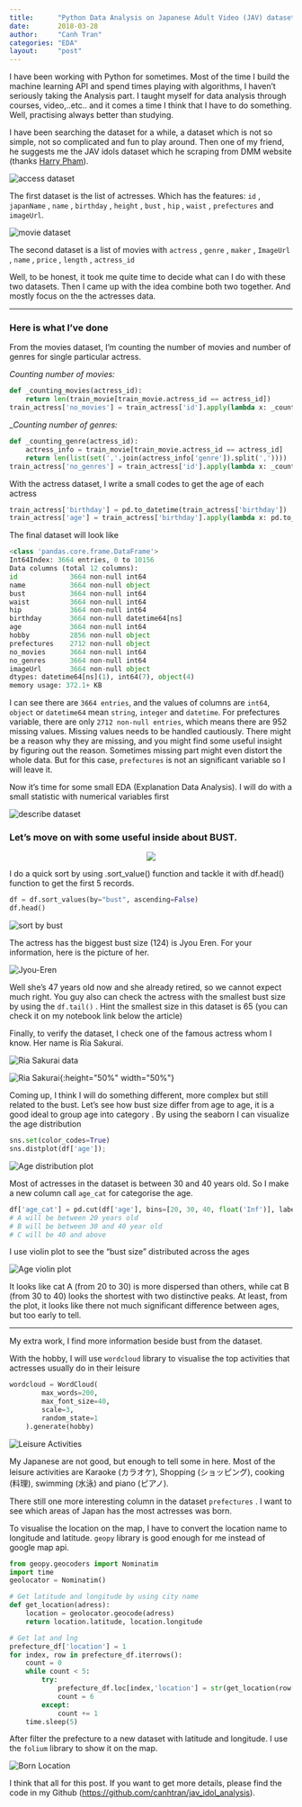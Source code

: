 ```yaml
---
title:      "Python Data Analysis on Japanese Adult Video (JAV) dataset"
date:       2018-03-28
author:     "Canh Tran"
categories: "EDA"
layout:     "post"
---
```


I have been working with Python for sometimes. Most of the time I build the machine learning API and spend times playing with algorithms, I haven’t seriously taking the Analysis part. I taught myself for data analysis through courses, video,..etc.. and it comes a time I think that I have to do something. Well, practising always better than studying.

I have been searching the dataset for a while, a dataset which is not so simple, not so complicated and fun to play around. Then one of my friend, he suggests me the JAV idols dataset which he scraping from DMM website (thanks [Harry Pham](https://toidicodedao.com/)).

![access dataset](/assets/posts/jav/actress_dataset.png)

The first dataset is the list of actresses. Which has the features: `id` , `japanName` , `name` , `birthday` , `height` , `bust` , `hip` , `waist` , `prefectures` and `imageUrl`.

![movie dataset](/assets/posts/jav/movie_dataset.png)

The second dataset is a list of movies with `actress` , `genre` , `maker` , `ImageUrl` , `name` , `price` , `length` , `actress_id`

Well, to be honest, it took me quite time to decide what can I do with these two datasets. Then I came up with the idea combine both two together. And mostly focus on the the actresses data.

------

### **Here is what I’ve done**

From the movies dataset, I’m counting the number of movies and number of genres for single particular actress.

_Counting number of movies:_

```python
def _counting_movies(actress_id):
    return len(train_movie[train_movie.actress_id == actress_id])
train_actress['no_movies'] = train_actress['id'].apply(lambda x: _counting_movies(x))
```

__Counting number of genres:_

```python
def _counting_genre(actress_id):
    actress_info = train_movie[train_movie.actress_id == actress_id]
    return len(list(set(','.join(actress_info['genre']).split(','))))
train_actress['no_genres'] = train_actress['id'].apply(lambda x: _counting_genre(x))
```

With the actress dataset, I write a small codes to get the age of each actress

```python
train_actress['birthday'] = pd.to_datetime(train_actress['birthday'])
train_actress['age'] = train_actress['birthday'].apply(lambda x: pd.to_datetime('today').year - x.year)
```

The final dataset will look like


```python
<class 'pandas.core.frame.DataFrame'>
Int64Index: 3664 entries, 0 to 10156
Data columns (total 12 columns):
id             3664 non-null int64
name           3664 non-null object
bust           3664 non-null int64
waist          3664 non-null int64
hip            3664 non-null int64
birthday       3664 non-null datetime64[ns]
age            3664 non-null int64
hobby          2856 non-null object
prefectures    2712 non-null object
no_movies      3664 non-null int64
no_genres      3664 non-null int64
imageUrl       3664 non-null object
dtypes: datetime64[ns](1), int64(7), object(4)
memory usage: 372.1+ KB
```

I can see there are `3664 entries`, and the values of columns are `int64`, `object` or `datetime64` mean `string`, `integer` and `datetime`. For prefectures variable, there are only `2712 non-null entries`, which means there are 952 missing values. Missing values needs to be handled cautiously. There might be a reason why they are missing, and you might find some useful insight by figuring out the reason. Sometimes missing part might even distort the whole data. But for this case, `prefectures` is not an significant variable so I will leave it.

Now it’s time for some small EDA (Explanation Data Analysis). I will do with a small statistic with numerical variables first

![describe dataset](/assets/posts/jav/describe_dataset.png)

### Let’s move on with some useful inside about BUST.

<!-- ![Alt Text](https://media.giphy.com/media/WlrQ6UJTYmYeY/giphy.gif) -->

<p align="center">
  <img src="https://media.giphy.com/media/WlrQ6UJTYmYeY/giphy.gif">
</p>

I do a quick sort by using .sort_value() function and tackle it with df.head() function to get the first 5 records.

```python
df = df.sort_values(by="bust", ascending=False)
df.head()
```

![sort by bust](/assets/posts/jav/sort_by_bust.png)

The actress has the biggest bust size (124) is Jyou Eren. For your information, here is the picture of her.

![Jyou-Eren](/assets/posts/jav/jyou-eren.png)

Well she’s 47 years old now and she already retired, so we cannot expect much right. You guy also can check the actress with the smallest bust size by using the `df.tail()` . Hint the smallest size in this dataset is 65 (you can check it on my notebook link below the article)


Finally, to verify the dataset, I check one of the famous actress whom I know. Her name is Ria Sakurai.

![Ria Sakurai data](/assets/posts/jav/ria-sakurai-data.png)

![Ria Sakurai](/assets/posts/jav/ria-sakurai.png){:height="50%" width="50%"}


Coming up, I think I will do something different, more complex but still related to the bust. Let’s see how bust size differ from age to age, it is a good ideal to group age into category . By using the seaborn I can visualize the age distribution

```python
sns.set(color_codes=True)
sns.distplot(df['age']);
```

![Age distribution plot](/assets/posts/jav/displot.png)

Most of actresses in the dataset is between 30 and 40 years old. So I make a new column call `age_cat` for categorise the age.

```python
df['age_cat'] = pd.cut(df['age'], bins=[20, 30, 40, float('Inf')], labels=['A', 'B', 'C'])
# A will be between 20 years old
# B will be between 30 and 40 year old
# C will be 40 and above
```

I use violin plot to see the “bust size” distributed across the ages

![Age violin plot](/assets/posts/jav/violin-plot.png)

It looks like cat A (from 20 to 30) is more dispersed than others, while cat B (from 30 to 40) looks the shortest with two distinctive peaks. At least, from the plot, it looks like there not much significant difference between ages, but too early to tell.

------

My extra work, I find more information beside bust from the dataset.

With the hobby, I will use `wordcloud` library to visualise the top activities that actresses usually do in their leisure

```python
wordcloud = WordCloud(
        max_words=200,
        max_font_size=40, 
        scale=3,
        random_state=1 
    ).generate(hobby)
```

![Leisure Activities](/assets/posts/jav/leisure-activities.png)

My Japanese are not good, but enough to tell some in here. Most of the leisure activities are Karaoke (カラオケ), Shopping (ショッピング), cooking (料理), swimming (水泳) and piano (ピアノ).

There still one more interesting column in the dataset `prefectures` . I want to see which areas of Japan has the most actresses was born.

To visualise the location on the map, I have to convert the location name to longitude and latitude. `geopy` library is good enough for me instead of google map api.

```python
from geopy.geocoders import Nominatim
import time
geolocator = Nominatim()

# Get latitude and longitude by using city name
def get_location(adress):
    location = geolocator.geocode(adress)
    return location.latitude, location.longitude

# Get lat and lng
prefecture_df['location'] = 1
for index, row in prefecture_df.iterrows():
    count = 0
    while count < 5:
        try:
            prefecture_df.loc[index,'location'] = str(get_location(row['prefectures']))
            count = 6
        except:
            count += 1
    time.sleep(5)
```

After filter the prefecture to a new dataset with latitude and longitude. I use the `folium` library to show it on the map.

![Born Location](/assets/posts/jav/born-location.png)

I think that all for this post. If you want to get more details, please find the code in my Github (https://github.com/canhtran/jav_idol_analysis).
